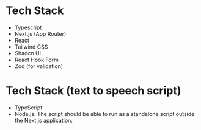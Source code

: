 # Tech Stack

- Typescript
- Next.js (App Router)
- React
- Tailwind CSS
- Shadcn UI
- React Hook Form
- Zod (for validation)

# Tech Stack (text to speech script)

- TypeScript
- Node.js. The script should be able to run as a standalone script outside the Next.js application.
